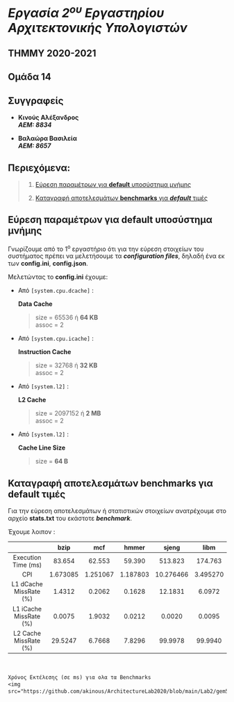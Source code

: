 # _Εργασία 2<sup>ου</sup> Εργαστηρίου Αρχιτεκτονικής Υπολογιστών_

## ΤΗΜΜΥ 2020-2021

## Ομάδα 14

## Συγγραφείς 
- **Κινούς Αλέξανδρος**  
***ΑΕΜ: 8834***

- **Βαλαώρα Βασιλεία**  
***ΑΕΜ: 8657***

## Περιεχόμενα:
> 1. [Εύρεση παραμέτρων για **default** υποσύστημα μνήμης](#εύρεση-παραμέτρων-για-default-υποσύστημα-μνήμης)
>
> 2. [Καταγραφή αποτελεσμάτων **benchmarks** για ***default*** τιμές](#καταγραφή-αποτελεσμάτων-benchmarks-για-default-τιμές)



## Εύρεση παραμέτρων για **default** υποσύστημα μνήμης

Γνωρίζουμε από το 1<sup>ο</sup> εργαστήριο ότι για την εύρεση στοιχείων του συστήματος πρέπει να μελετήσουμε τα ***configuration files***, δηλαδή ένα εκ των **config.ini**, **config.json**.

Μελετώντας το **config.ini** έχουμε:

  - Από `[system.cpu.dcache]` : 
   
      **Data Cache**

       > size = 65536 ή **64 KB**   
       > assoc = 2
       
       
  - Από `[system.cpu.icache]` : 
   
      **Instruction Cache**

       > size = 32768 ή **32 KB**    
       > assoc = 2
       
       
       
  - Από `[system.l2]` : 
   
      **L2 Cache**

       > size = 2097152 ή **2 MB**    
       > assoc = 2
       
       
       
  - Από `[system.l2]` : 
   
      **Cache Line Size**

       > size = **64 B**
       


## Καταγραφή αποτελεσμάτων benchmarks για default τιμές

Για την εύρεση αποτελεσμάτων ή στατιστικών στοιχείων ανατρέχουμε στο αρχείο **stats.txt** του εκάστοτε ***benchmark***.

Έχουμε λοιπον : 



| | bzip | mcf | hmmer | sjeng | libm |
| :---: | :---: | :---: | :---: | :---: | :---: |
| Execution Time (ms) | 83.654 | 62.553 | 59.390 | 513.823 | 174.763 |
| CPI | 1.673085 | 1.251067 | 1.187803 | 10.276466 | 3.495270 | 
| L1 dCache MissRate (%) | 1.4312 | 0.2062 | 0.1628 | 12.1831 | 6.0972 |
| L1 iCache MissRate (%) | 0.0075 | 1.9032 | 0.0212 | 0.0020 | 0.0095 |
| L2 Cache MissRate  (%)| 29.5247 | 6.7668 | 7.8296 | 99.9978 | 99.9940 |




<p style="text-align: center;font-size:46px;">
  
    Χρόνος Εκτέλεσης (σε ms) για ολα τα Benchmarks 
    <img src="https://github.com/akinous/ArchitectureLab2020/blob/main/Lab2/gem5images/Execution%20Time%20(ms).png">
</p>
